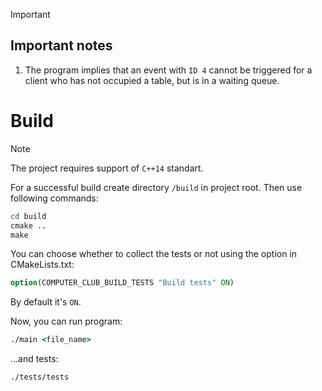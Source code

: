 > [!IMPORTANT]
> ## Important notes
> 1. The program implies that an event with ```ID 4``` cannot be triggered for a client who has not occupied a table, but is in a waiting queue.

# Build
> [!NOTE]
> The project requires support of ```C++14``` standart.

For a successful build create directory ```/build``` in project root. Then use following commands:
```cmd
cd build
cmake ..
make
```
You can choose whether to collect the tests or not using the option in CMakeLists.txt:
```cmake
option(COMPUTER_CLUB_BUILD_TESTS "Build tests" ON)
```
By default it's ```ON```.

Now, you can run program:
```cmd
./main <file_name>
```
...and tests:
```cmd
./tests/tests
```


